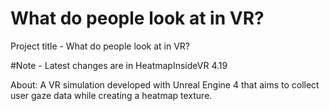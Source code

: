 # What do people look at in VR?

Project title - What do people look at in VR?

#Note - Latest changes are in HeatmapInsideVR 4.19

About: A VR simulation developed with Unreal Engine 4 that aims to collect user gaze data while creating a heatmap texture.
